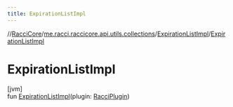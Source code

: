 ```yaml
---
title: ExpirationListImpl
---
```

//[RacciCore](../../../index.html)/[me.racci.raccicore.api.utils.collections](../index.html)/[ExpirationListImpl](index.html)/[ExpirationListImpl](-expiration-list-impl.html)



# ExpirationListImpl



[jvm]\
fun [ExpirationListImpl](-expiration-list-impl.html)(plugin: [RacciPlugin](../../me.racci.raccicore.api.plugin/-racci-plugin/index.html))




